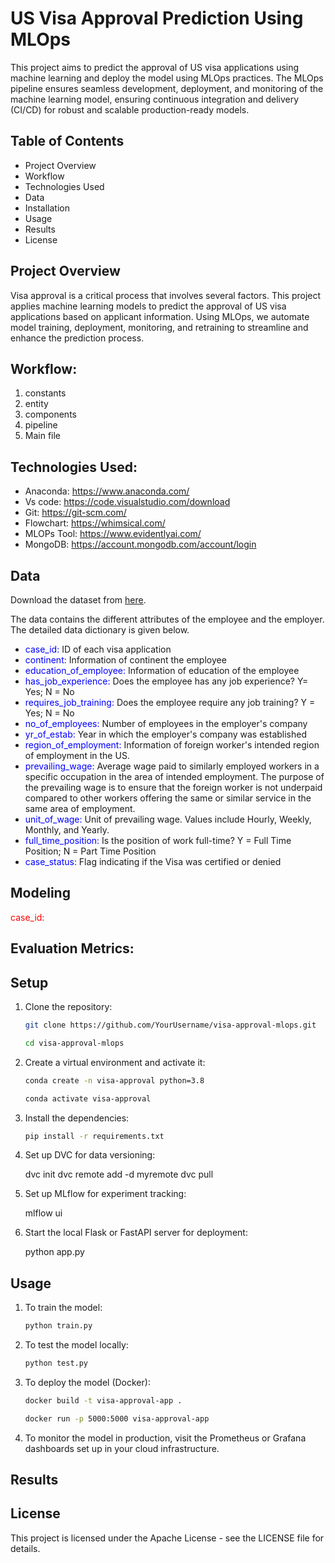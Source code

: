 # US Visa Approval Prediction Using MLOps

This project aims to predict the approval of US visa applications using machine learning and deploy the model using MLOps practices. The MLOps pipeline ensures seamless development, deployment, and monitoring of the machine learning model, ensuring continuous integration and delivery (CI/CD) for robust and scalable production-ready models.

## Table of Contents

- Project Overview
- Workflow
- Technologies Used
- Data
- Installation
- Usage
- Results
- License

## Project Overview

Visa approval is a critical process that involves several factors. This project applies machine learning models to predict the approval of US visa applications based on applicant information. Using MLOps, we automate model training, deployment, monitoring, and retraining to streamline and enhance the prediction process.

## Workflow:

1. constants
2. entity
3. components
4. pipeline
5. Main file

## Technologies Used:

- Anaconda: https://www.anaconda.com/
- Vs code: https://code.visualstudio.com/download
- Git: https://git-scm.com/
- Flowchart: https://whimsical.com/
- MLOPs Tool: https://www.evidentlyai.com/
- MongoDB: https://account.mongodb.com/account/login

## Data
Download the dataset from [here](https://www.kaggle.com/datasets/moro23/easyvisa-dataset).

The data contains the different attributes of the employee and the employer. The detailed data dictionary is given below.

- <span style="color:blue">case_id:</span> ID of each visa application
- <span style="color:blue">continent:</span> Information of continent the employee
- <span style="color:blue">education_of_employee:</span> Information of education of the employee
- <span style="color:blue">has_job_experience:</span> Does the employee has any job experience? Y= Yes; N = No
- <span style="color:blue">requires_job_training:</span> Does the employee require any job training? Y = Yes; N = No
- <span style="color:blue">no_of_employees:</span> Number of employees in the employer's company
- <span style="color:blue">yr_of_estab:</span> Year in which the employer's company was established
- <span style="color:blue">region_of_employment:</span> Information of foreign worker's intended region of employment in the US.
- <span style="color:blue">prevailing_wage:</span> Average wage paid to similarly employed workers in a specific occupation in the area of intended employment. The purpose of the prevailing wage is to ensure that the foreign worker is not underpaid compared to other workers offering the same or similar service in the same area of employment.
- <span style="color:blue">unit_of_wage:</span> Unit of prevailing wage. Values include Hourly, Weekly, Monthly, and Yearly.
- <span style="color:blue">full_time_position:</span> Is the position of work full-time? Y = Full Time Position; N = Part Time Position
- <span style="color:blue">case_status:</span> Flag indicating if the Visa was certified or denied

## Modeling
<span style="color:red">case_id:</span> 

## Evaluation Metrics:



## Setup
1. Clone the repository:

    ```bash
    git clone https://github.com/YourUsername/visa-approval-mlops.git
    ```
    ```bash
    cd visa-approval-mlops
    ```

2. Create a virtual environment and activate it:

    ``` bash
    conda create -n visa-approval python=3.8
    ```
    ```bash
    conda activate visa-approval
    ```

3. Install the dependencies:

    ```bash
    pip install -r requirements.txt
    ```

4. Set up DVC for data versioning:

    dvc init
    dvc remote add -d myremote <remote-url>
    dvc pull

5. Set up MLflow for experiment tracking:

    mlflow ui

6. Start the local Flask or FastAPI server for deployment:

    python app.py

## Usage
1. To train the model:

    ```bash
    python train.py
    ```

2. To test the model locally:

    ```bash
    python test.py
    ```

3. To deploy the model (Docker):

    ```bash
    docker build -t visa-approval-app .
    ```
    ```bash
    docker run -p 5000:5000 visa-approval-app
    ```

4. To monitor the model in production, visit the Prometheus or Grafana dashboards set up in your cloud infrastructure.

## Results



## License
This project is licensed under the Apache License - see the LICENSE file for details.

